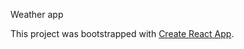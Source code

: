 Weather app

This project was bootstrapped with [Create React App](https://github.com/facebook/create-react-app).

